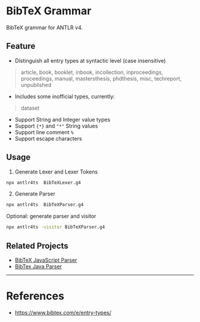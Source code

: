 # BibTeX Grammar

BibTeX grammar for ANTLR v4.

## Feature

- Distinguish all entry types at syntactic level (case insensitive)

> article, book, booklet, inbook, incollection, inproceedings, proceedings, manual, mastersthesis, phdthesis, misc,
> techreport, unpublished

- Includes some inofficial types, currently:
> dataset

- Support String and Integer value types
- Support `{*}` and `"*"` String values
- Support line comment `%`
- Support escape characters

## Usage

1. Generate Lexer and Lexer Tokens
   
```bash
npx antlr4ts  BibTeXLexer.g4
```

2. Generate Parser 

```bash
npx antlr4ts  BibTeXParser.g4
```

Optional: generate parser and visitor

```bash
npx antlr4ts -visitor BibTeXParser.g4
```

## Related Projects

- [BibTeX JavaScript Parser](https://github.com/yepengding/bibtex-js-parser)
- [BibTex Java Parser](https://github.com/yepengding/BibTeX-Java-Parser)

---

# References

- https://www.bibtex.com/e/entry-types/
